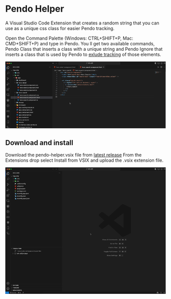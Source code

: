 # Pendo Helper

A Visual Studio Code Extension that creates a random string that you can use as a unique css class for easier Pendo tracking.

Open the Command Palette (Windows: CTRL+SHIFT+P, Mac: CMD+SHIFT+P) and type in Pendo.
You ll get two available commands, Pendo Class that inserts a class with a unique string and Pendo Ignore that inserts a class that is used by Pendo to [exlude tracking](https://support.pendo.io/hc/en-us/community/posts/6068892939163-Tech-Note-Excluding-specific-elements-from-tracking-in-Pendo) of those elements.

![Running the Command](images/run_the_command.gif)

## Download and install

Download the pendo-helper.vsix file from [latest release](https://github.com/pgarzina/pendo-helper/releases/latest)
From the Extensions drop select Install from VSIX and upload the .vsix extension file.

![Running the Command](images/install_from_file.gif)
